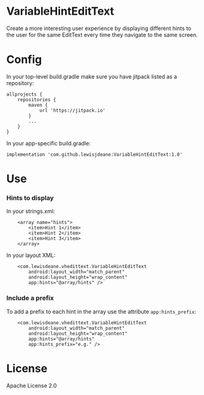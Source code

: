 # VariableHintEditText

Create a more interesting user experience by displaying different hints to the user for the same EditText every time they navigate to the same screen.

# Config

In your top-level build.gradle make sure you have jitpack listed as a repository:

```
allprojects {
    repositories {
        maven {
            url 'https://jitpack.io'
        }
        ...
    }
}
```

In your app-specific build.gradle:

```
implementation 'com.github.lewisjdeane:VariableHintEditText:1.0'
```

# Use

### Hints to display

In your strings.xml:

```
    <array name="hints">
        <item>Hint 1</item>
        <item>Hint 2</item>
        <item>Hint 3</item>
    </array>
```

In your layout XML:

```
    <com.lewisdeane.vhedittext.VariableHintEditText
        android:layout_width="match_parent"
        android:layout_height="wrap_content"
        app:hints="@array/hints" />
```

### Include a prefix

To add a prefix to each hint in the array use the attribute `app:hints_prefix`:

```
    <com.lewisdeane.vhedittext.VariableHintEditText
        android:layout_width="match_parent"
        android:layout_height="wrap_content"
        app:hints="@array/hints"
        app:hints_prefix="e.g." />
```

# License

Apache License 2.0
